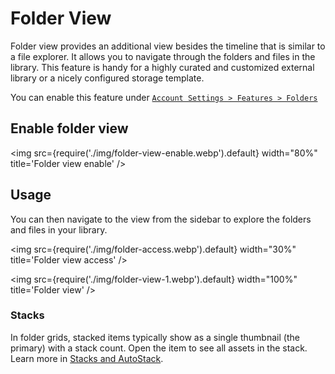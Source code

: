 # Folder View

Folder view provides an additional view besides the timeline that is similar to a file explorer. It allows you to navigate through the folders and files in the library. This feature is handy for a highly curated and customized external library or a nicely configured storage template.

You can enable this feature under [`Account Settings > Features > Folders`](https://my.immich.app/user-settings?isOpen=feature+folders)

## Enable folder view

<img src={require('./img/folder-view-enable.webp').default} width="80%" title='Folder view enable' />

## Usage

You can then navigate to the view from the sidebar to explore the folders and files in your library.

<img src={require('./img/folder-access.webp').default} width="30%" title='Folder view access' />

<img src={require('./img/folder-view-1.webp').default} width="100%" title='Folder view' />

### Stacks

In folder grids, stacked items typically show as a single thumbnail (the primary) with a stack count. Open the item to see all assets in the stack. Learn more in [Stacks and AutoStack](/docs/features/stacks).

